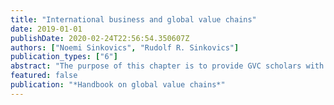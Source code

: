```yaml
---
title: "International business and global value chains"
date: 2019-01-01
publishDate: 2020-02-24T22:56:54.350607Z
authors: ["Noemi Sinkovics", "Rudolf R. Sinkovics"]
publication_types: ["6"]
abstract: "The purpose of this chapter is to provide GVC scholars with an overview of the six main re-search paradigms on the study of the multinational enterprise within international business research. The chapter furthermore offers a number of suggestions on how each theoretical perspective can benefit the GVC research agenda. "
featured: false
publication: "*Handbook on global value chains*"
---
```


